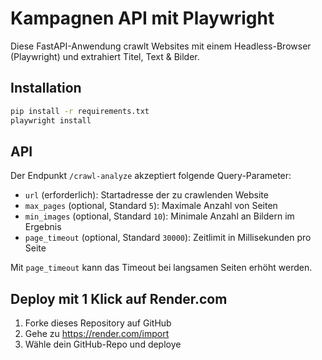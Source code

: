 
# Kampagnen API mit Playwright

Diese FastAPI-Anwendung crawlt Websites mit einem Headless-Browser (Playwright) und extrahiert Titel, Text & Bilder.

## Installation

```bash
pip install -r requirements.txt
playwright install
```

## API

Der Endpunkt `/crawl-analyze` akzeptiert folgende Query-Parameter:

- `url` (erforderlich): Startadresse der zu crawlenden Website
- `max_pages` (optional, Standard `5`): Maximale Anzahl von Seiten
- `min_images` (optional, Standard `10`): Minimale Anzahl an Bildern im Ergebnis
- `page_timeout` (optional, Standard `30000`): Zeitlimit in Millisekunden pro Seite

Mit `page_timeout` kann das Timeout bei langsamen Seiten erhöht werden.

## Deploy mit 1 Klick auf Render.com

1. Forke dieses Repository auf GitHub
2. Gehe zu https://render.com/import
3. Wähle dein GitHub-Repo und deploye
